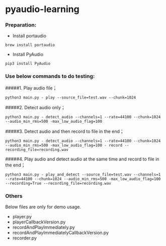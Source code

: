 # pyaudio-learning

### Preparation:
* Install portaudio
```
brew install portaudio
```

* Install PyAudio
```
pip3 install PyAudio
```

### Use below commands to do testing:

#####1. Play audio file；
```
python3 main.py - play --source_file=test.wav --chunk=1024
```
#####2. Detect audio only；
```
python3 main.py - detect_audio --channels=1 --rate=44100 --chunk=1024 --audio_min_rms=500 -max_low_audio_flag=100
```
#####3. Detect audio and then record to file in the end；
```
python3 main.py - detect_audio --channels=1 --rate=44100 --chunk=1024 --audio_min_rms=500 -max_low_audio_flag=100 - record --recording_file=recording.wav
```
#####4. Play audio and detect audio at the same time and record to file in the end；
```
python3 main.py - play_and_detect --source_file=test.wav --channels=1 --rate=44100 --chunk=1024 --audio_min_rms=500 -max_low_audio_flag=100 --recording=True --recording_file=recording.wav
```

### Others
Below files are only for demo usage.
* player.py
* playerCallbackVersion.py
* recordAndPlayImmediately.py
* recordAndPlayImmediatelyCallbackVersion.py
* recorder.py